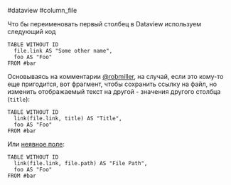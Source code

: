#dataview #column_file

Что бы переименовать первый столбец в Dataview используем следующий код

```
TABLE WITHOUT ID
  file.link AS "Some other name",
  foo AS "Foo"
FROM #bar
```

Основываясь на комментарии [@robmiller](https://github.com/robmiller), на случай, если это кому-то еще пригодится, вот фрагмент, чтобы сохранить ссылку на файл, но изменить отображаемый текст на другой - значения другого столбца (`title`):

```
TABLE WITHOUT ID
  link(file.link, title) AS "Title",
  foo AS "Foo"
FROM #bar
```

Или [неявное поле](https://blacksmithgu.github.io/obsidian-dataview/data-annotation/#implicit-fields):

```
TABLE WITHOUT ID
  link(file.link, file.path) AS "File Path",
  foo AS "Foo"
FROM #bar
```